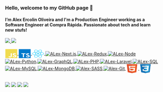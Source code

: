 ### <h3>Hello, welcome to my GitHub page 👋</h3>

 <h4>I’m Alex Ercolin Oliveira and I'm a Production Engineer working as a Software Engineer at Compra Rápida. Passionate about tech and learn new stufs!</h4>

 <div>
  <a href="https://github.com/alexercolin">
  <img height="180em" src="https://github-readme-stats.vercel.app/api?username=alexercolin&show_icons=true&theme=dracula&include_all_commits=true&count_private=true"/>
  <img height="180em" src="https://github-readme-stats.vercel.app/api/top-langs/?username=alexercolin&layout=compact&langs_count=7&theme=dracula"/>
</div>
  
  <div style="display: inline_block"><br>
  <img align="center" alt="Alex-Js" height="30" width="40" src="https://raw.githubusercontent.com/devicons/devicon/master/icons/javascript/javascript-plain.svg">
  <img align="center" alt="Alex-Ts" height="30" width="40" src="https://raw.githubusercontent.com/devicons/devicon/master/icons/typescript/typescript-plain.svg">
  <img align="center" alt="ALex-React" height="30" width="40" src="https://raw.githubusercontent.com/devicons/devicon/master/icons/react/react-original.svg">
  <img align="center" alt="ALex-Next.js" height="70" width="80" src="https://cdn.jsdelivr.net/gh/devicons/devicon/icons/nextjs/nextjs-original-wordmark.svg">
  <img align="center" alt="ALex-Redux" height="30" width="40" src="https://cdn.jsdelivr.net/gh/devicons/devicon/icons/redux/redux-original.svg">
  <img align="center" alt="ALex-Node" height="60" width="70" src="https://cdn.jsdelivr.net/gh/devicons/devicon/icons/nodejs/nodejs-original-wordmark.svg">
  <img align="center" alt="ALex-Python" height="50" width="60" src="https://cdn.jsdelivr.net/gh/devicons/devicon/icons/python/python-original.svg">
  <img align="center" alt="ALex-GraphQL" height="40" width="50" src="https://cdn.jsdelivr.net/gh/devicons/devicon/icons/graphql/graphql-plain.svg">
  <img align="center" alt="ALex-PHP" height="30" width="40" src="https://cdn.jsdelivr.net/gh/devicons/devicon/icons/php/php-original.svg">
  <img align="center" alt="ALex-Laravel" height="30" width="40" src="https://cdn.jsdelivr.net/gh/devicons/devicon/icons/laravel/laravel-plain.svg">
  <img align="center" alt="ALex-SQL" height="30" width="40" src="https://cdn.jsdelivr.net/gh/devicons/devicon/icons/microsoftsqlserver/microsoftsqlserver-plain.svg">
  <img align="center" alt="ALex-MySQL" height="30" width="40" src="https://cdn.jsdelivr.net/gh/devicons/devicon/icons/mysql/mysql-original-wordmark.svg">
  <img align="center" alt="ALex-MongoDB" height="30" width="40" src="https://cdn.jsdelivr.net/gh/devicons/devicon/icons/mongodb/mongodb-original-wordmark.svg">
  <img align="center" alt="Alex-SASS" height="30" width="40" src="https://cdn.jsdelivr.net/gh/devicons/devicon/icons/sass/sass-original.svg">
  <img align="center" alt="Alex-Git" height="30" width="40" src="https://cdn.jsdelivr.net/gh/devicons/devicon/icons/git/git-original.svg">
  <img align="center" alt="Alex-HTML" height="30" width="40" src="https://raw.githubusercontent.com/devicons/devicon/master/icons/html5/html5-original.svg">
  <img align="center" alt="Alex-CSS" height="30" width="40" src="https://raw.githubusercontent.com/devicons/devicon/master/icons/css3/css3-original.svg">


</div>
  
  ##
 
<div> 
  <a href="https://www.youtube.com/channel/UCDCtQRao3vczg5W0hG9koXw" target="_blank"><img src="https://img.shields.io/badge/YouTube-FF0000?style=for-the-badge&logo=youtube&logoColor=white" target="_blank"></a>
 <a href="https://www.linkedin.com/in/alex-ercolin-oliveira/" target="_blank"><img src="https://img.shields.io/badge/-LinkedIn-%230077B5?style=for-the-badge&logo=linkedin&logoColor=white" target="_blank"></a> 
  <a href="https://instagram.com/alexercolin" target="_blank"><img src="https://img.shields.io/badge/-Instagram-%23E4405F?style=for-the-badge&logo=instagram&logoColor=white" target="_blank"></a>
  <a href = "mailto:alex_ercolin@hotmail.com"><img src="https://img.shields.io/badge/Microsoft_Outlook-0078D4?style=for-the-badge&logo=microsoft-outlook&logoColor=white" target="_blank"></a>
 
 
<!--   ![Snake animation](https://github.com/alexercolin/alexercolin/blob/output/github-contribution-grid-snake.svg) -->



